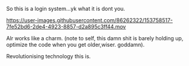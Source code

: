 So this is a login system...yk what it is dont you.



https://user-images.githubusercontent.com/86262322/153758517-7fe52bd6-2de4-4923-8857-d2a895c3ff44.mov

Alr works like a charm.
(note to self, this damn shit is barely holding up, optimize the code when you get older,wiser. goddamn).

Revolutionising technology this is. 
